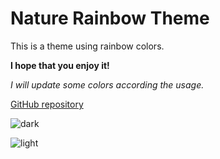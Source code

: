 # Nature Rainbow Theme

This is a theme using rainbow colors.

**I hope that you enjoy it!**

*I will update some colors according the usage.*

[GitHub repository](https://github.com/fthiagogv/NatureRainbow-Theme-vscode)

![dark](https://user-images.githubusercontent.com/6399202/31101920-3297971c-a7a6-11e7-9dd3-51a65ea112cd.png)

![light](https://user-images.githubusercontent.com/6399202/31101921-329eca1e-a7a6-11e7-8b51-29cc26974f7c.png)

